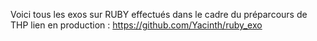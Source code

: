 Voici tous les exos sur RUBY effectués dans le cadre du préparcours de THP
lien en production : https://github.com/Yacinth/ruby_exo 
